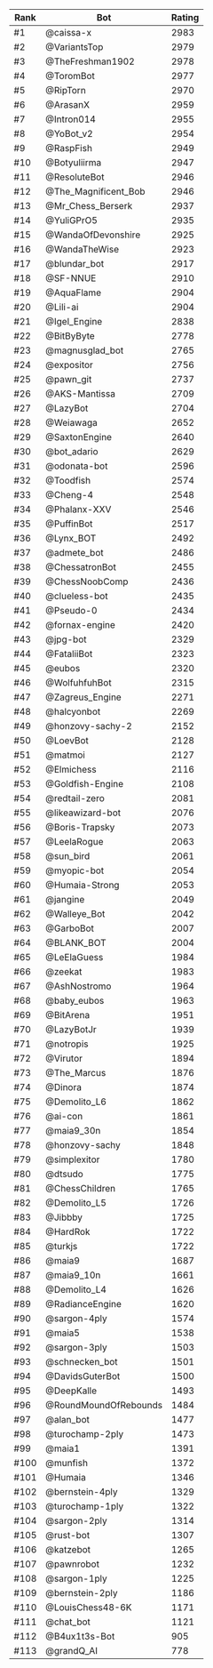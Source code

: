 Rank|Bot|Rating
---|---|---
#1|@caissa-x|2983
#2|@VariantsTop|2979
#3|@TheFreshman1902|2978
#4|@ToromBot|2977
#5|@RipTorn|2970
#6|@ArasanX|2959
#7|@Intron014|2955
#8|@YoBot_v2|2954
#9|@RaspFish|2949
#10|@Botyuliirma|2947
#11|@ResoluteBot|2946
#12|@The_Magnificent_Bob|2946
#13|@Mr_Chess_Berserk|2937
#14|@YuliGPrO5|2935
#15|@WandaOfDevonshire|2925
#16|@WandaTheWise|2923
#17|@blundar_bot|2917
#18|@SF-NNUE|2910
#19|@AquaFlame|2904
#20|@Lili-ai|2904
#21|@Igel_Engine|2838
#22|@BitByByte|2778
#23|@magnusglad_bot|2765
#24|@expositor|2756
#25|@pawn_git|2737
#26|@AKS-Mantissa|2709
#27|@LazyBot|2704
#28|@Weiawaga|2652
#29|@SaxtonEngine|2640
#30|@bot_adario|2629
#31|@odonata-bot|2596
#32|@Toodfish|2574
#33|@Cheng-4|2548
#34|@Phalanx-XXV|2546
#35|@PuffinBot|2517
#36|@Lynx_BOT|2492
#37|@admete_bot|2486
#38|@ChessatronBot|2455
#39|@ChessNoobComp|2436
#40|@clueless-bot|2435
#41|@Pseudo-0|2434
#42|@fornax-engine|2420
#43|@jpg-bot|2329
#44|@FataliiBot|2323
#45|@eubos|2320
#46|@WolfuhfuhBot|2315
#47|@Zagreus_Engine|2271
#48|@halcyonbot|2269
#49|@honzovy-sachy-2|2152
#50|@LoevBot|2128
#51|@matmoi|2127
#52|@Elmichess|2116
#53|@Goldfish-Engine|2108
#54|@redtail-zero|2081
#55|@likeawizard-bot|2076
#56|@Boris-Trapsky|2073
#57|@LeelaRogue|2063
#58|@sun_bird|2061
#59|@myopic-bot|2054
#60|@Humaia-Strong|2053
#61|@jangine|2049
#62|@Walleye_Bot|2042
#63|@GarboBot|2007
#64|@BLANK_BOT|2004
#65|@LeElaGuess|1984
#66|@zeekat|1983
#67|@AshNostromo|1964
#68|@baby_eubos|1963
#69|@BitArena|1951
#70|@LazyBotJr|1939
#71|@notropis|1925
#72|@Virutor|1894
#73|@The_Marcus|1876
#74|@Dinora|1874
#75|@Demolito_L6|1862
#76|@ai-con|1861
#77|@maia9_30n|1854
#78|@honzovy-sachy|1848
#79|@simplexitor|1780
#80|@dtsudo|1775
#81|@ChessChildren|1765
#82|@Demolito_L5|1726
#83|@Jibbby|1725
#84|@HardRok|1722
#85|@turkjs|1722
#86|@maia9|1687
#87|@maia9_10n|1661
#88|@Demolito_L4|1626
#89|@RadianceEngine|1620
#90|@sargon-4ply|1574
#91|@maia5|1538
#92|@sargon-3ply|1503
#93|@schnecken_bot|1501
#94|@DavidsGuterBot|1500
#95|@DeepKalle|1493
#96|@RoundMoundOfRebounds|1484
#97|@alan_bot|1477
#98|@turochamp-2ply|1473
#99|@maia1|1391
#100|@munfish|1372
#101|@Humaia|1346
#102|@bernstein-4ply|1329
#103|@turochamp-1ply|1322
#104|@sargon-2ply|1314
#105|@rust-bot|1307
#106|@katzebot|1265
#107|@pawnrobot|1232
#108|@sargon-1ply|1225
#109|@bernstein-2ply|1186
#110|@LouisChess48-6K|1171
#111|@chat_bot|1121
#112|@B4ux1t3s-Bot|905
#113|@grandQ_AI|778

